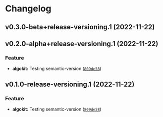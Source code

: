 # Changelog

<!--next-version-placeholder-->

## v0.3.0-beta+release-versioning.1 (2022-11-22)


## v0.2.0-alpha+release-versioning.1 (2022-11-22)
### Feature
* **algokit:** Testing semantic-version ([`809de58`](https://github.com/algorandfoundation/algokit-cli/commit/809de587bb9ae0d09a65ab03ece9760104cdbda6))

## v0.1.0-release-versioning.1 (2022-11-22)
### Feature
* **algokit:** Testing semantic-version ([`809de58`](https://github.com/algorandfoundation/algokit-cli/commit/809de587bb9ae0d09a65ab03ece9760104cdbda6))
